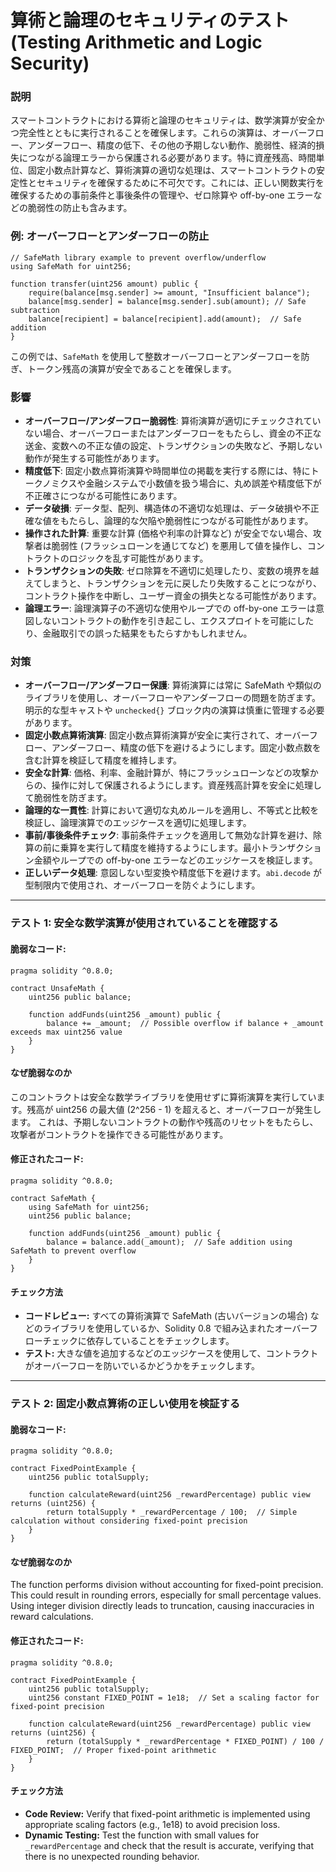 # 算術と論理のセキュリティのテスト (Testing Arithmetic and Logic Security)

### **説明**

スマートコントラクトにおける算術と論理のセキュリティは、数学演算が安全かつ完全性とともに実行されることを確保します。これらの演算は、オーバーフロー、アンダーフロー、精度の低下、その他の予期しない動作、脆弱性、経済的損失につながる論理エラーから保護される必要があります。特に資産残高、時間単位、固定小数点計算など、算術演算の適切な処理は、スマートコントラクトの安定性とセキュリティを確保するために不可欠です。これには、正しい関数実行を確保するための事前条件と事後条件の管理や、ゼロ除算や off-by-one エラーなどの脆弱性の防止も含みます。

### **例: オーバーフローとアンダーフローの防止**

```solidity
// SafeMath library example to prevent overflow/underflow
using SafeMath for uint256;

function transfer(uint256 amount) public {
    require(balance[msg.sender] >= amount, "Insufficient balance");
    balance[msg.sender] = balance[msg.sender].sub(amount); // Safe subtraction
    balance[recipient] = balance[recipient].add(amount);  // Safe addition
}
```

この例では、`SafeMath` を使用して整数オーバーフローとアンダーフローを防ぎ、トークン残高の演算が安全であることを確保します。


### **影響**

- **オーバーフロー/アンダーフロー脆弱性**: 算術演算が適切にチェックされていない場合、オーバーフローまたはアンダーフローをもたらし、資金の不正な送金、変数への不正な値の設定、トランザクションの失敗など、予期しない動作が発生する可能性があります。
- **精度低下**: 固定小数点算術演算や時間単位の掲載を実行する際には、特にトークノミクスや金融システムで小数値を扱う場合に、丸め誤差や精度低下が不正確さにつながる可能性にあります。
- **データ破損**: データ型、配列、構造体の不適切な処理は、データ破損や不正確な値をもたらし、論理的な欠陥や脆弱性につながる可能性があります。
- **操作された計算**: 重要な計算 (価格や利率の計算など) が安全でない場合、攻撃者は脆弱性 (フラッシュローンを通じてなど) を悪用して値を操作し、コントラクトのロジックを乱す可能性があります。
- **トランザクションの失敗**: ゼロ除算を不適切に処理したり、変数の境界を越えてしまうと、トランザクションを元に戻したり失敗することにつながり、コントラクト操作を中断し、ユーザー資金の損失となる可能性があります。
- **論理エラー**: 論理演算子の不適切な使用やループでの off-by-one エラーは意図しないコントラクトの動作を引き起こし、エクスプロイトを可能にしたり、金融取引での誤った結果をもたらすかもしれません。

### **対策**

- **オーバーフロー/アンダーフロー保護**: 算術演算には常に SafeMath や類似のライブラリを使用し、オーバーフローやアンダーフローの問題を防ぎます。明示的な型キャストや `unchecked{}` ブロック内の演算は慎重に管理する必要があります。
- **固定小数点算術演算**: 固定小数点算術演算が安全に実行されて、オーバーフロー、アンダーフロー、精度の低下を避けるようにします。固定小数点数を含む計算を検証して精度を維持します。
- **安全な計算**: 価格、利率、金融計算が、特にフラッシュローンなどの攻撃からの、操作に対して保護されるようにします。資産残高計算を安全に処理して脆弱性を防ぎます。
- **論理的な一貫性**: 計算において適切な丸めルールを適用し、不等式と比較を検証し、論理演算でのエッジケースを適切に処理します。
- **事前/事後条件チェック**: 事前条件チェックを適用して無効な計算を避け、除算の前に乗算を実行して精度を維持するようにします。最小トランザクション金額やループでの off-by-one エラーなどのエッジケースを検証します。
- **正しいデータ処理**: 意図しない型変換や精度低下を避けます。`abi.decode` が型制限内で使用され、オーバーフローを防ぐようにします。

---


### **テスト 1: 安全な数学演算が使用されていることを確認する**

#### 脆弱なコード:

```solidity
pragma solidity ^0.8.0;

contract UnsafeMath {
    uint256 public balance;

    function addFunds(uint256 _amount) public {
        balance += _amount;  // Possible overflow if balance + _amount exceeds max uint256 value
    }
}
```
#### **なぜ脆弱なのか**
このコントラクトは安全な数学ライブラリを使用せずに算術演算を実行しています。残高が uint256 の最大値 (2^256 - 1) を超えると、オーバーフローが発生します。
これは、予期しないコントラクトの動作や残高のリセットをもたらし、攻撃者がコントラクトを操作できる可能性があります。

#### 修正されたコード:

```solidity
pragma solidity ^0.8.0;

contract SafeMath {
    using SafeMath for uint256;
    uint256 public balance;

    function addFunds(uint256 _amount) public {
        balance = balance.add(_amount);  // Safe addition using SafeMath to prevent overflow
    }
}
```

#### **チェック方法**
- **コードレビュー:** すべての算術演算で SafeMath (古いバージョンの場合) などのライブラリを使用しているか、Solidity 0.8 で組み込まれたオーバーフローチェックに依存していることをチェックします。
- **テスト:** 大きな値を追加するなどのエッジケースを使用して、コントラクトがオーバーフローを防いでいるかどうかをチェックします。

---

### **テスト 2: 固定小数点算術の正しい使用を検証する**


#### 脆弱なコード:

```solidity
pragma solidity ^0.8.0;

contract FixedPointExample {
    uint256 public totalSupply;

    function calculateReward(uint256 _rewardPercentage) public view returns (uint256) {
        return totalSupply * _rewardPercentage / 100;  // Simple calculation without considering fixed-point precision
    }
}
```


#### **なぜ脆弱なのか**
The function performs division without accounting for fixed-point precision. This could result in rounding errors, especially for small percentage values.  
Using integer division directly leads to truncation, causing inaccuracies in reward calculations.

#### 修正されたコード:

```solidity
pragma solidity ^0.8.0;

contract FixedPointExample {
    uint256 public totalSupply;
    uint256 constant FIXED_POINT = 1e18;  // Set a scaling factor for fixed-point precision

    function calculateReward(uint256 _rewardPercentage) public view returns (uint256) {
        return (totalSupply * _rewardPercentage * FIXED_POINT) / 100 / FIXED_POINT;  // Proper fixed-point arithmetic
    }
}

```

#### **チェック方法**
- **Code Review:** Verify that fixed-point arithmetic is implemented using appropriate scaling factors (e.g., 1e18) to avoid precision loss.  
- **Dynamic Testing:** Test the function with small values for `_rewardPercentage` and check that the result is accurate, verifying that there is no unexpected rounding behavior.
